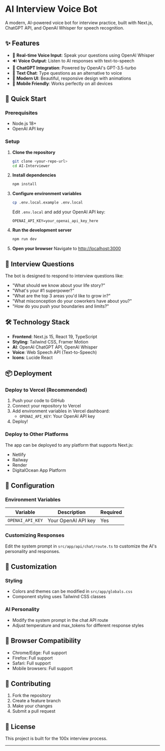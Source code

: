# AI Interview Voice Bot

A modern, AI-powered voice bot for interview practice, built with Next.js, ChatGPT API, and OpenAI Whisper for speech recognition.

## ✨ Features

- 🎤 **Real-time Voice Input**: Speak your questions using OpenAI Whisper
- 🔊 **Voice Output**: Listen to AI responses with text-to-speech
- 🤖 **ChatGPT Integration**: Powered by OpenAI's GPT-3.5-turbo
- 💬 **Text Chat**: Type questions as an alternative to voice
- 🎨 **Modern UI**: Beautiful, responsive design with animations
- 📱 **Mobile Friendly**: Works perfectly on all devices

## 🚀 Quick Start

### Prerequisites

- Node.js 18+
- OpenAI API key

### Setup

1. **Clone the repository**

   ```bash
   git clone <your-repo-url>
   cd AI-Interviewer
   ```

2. **Install dependencies**

   ```bash
   npm install
   ```

3. **Configure environment variables**

   ```bash
   cp .env.local.example .env.local
   ```

   Edit `.env.local` and add your OpenAI API key:

   ```
   OPENAI_API_KEY=your_openai_api_key_here
   ```

4. **Run the development server**

   ```bash
   npm run dev
   ```

5. **Open your browser**
   Navigate to [http://localhost:3000](http://localhost:3000)

## 🎯 Interview Questions

The bot is designed to respond to interview questions like:

- "What should we know about your life story?"
- "What's your #1 superpower?"
- "What are the top 3 areas you'd like to grow in?"
- "What misconception do your coworkers have about you?"
- "How do you push your boundaries and limits?"

## 🛠️ Technology Stack

- **Frontend**: Next.js 15, React 19, TypeScript
- **Styling**: Tailwind CSS, Framer Motion
- **AI**: OpenAI ChatGPT API, OpenAI Whisper
- **Voice**: Web Speech API (Text-to-Speech)
- **Icons**: Lucide React

## 📦 Deployment

### Deploy to Vercel (Recommended)

1. Push your code to GitHub
2. Connect your repository to Vercel
3. Add environment variables in Vercel dashboard:
   - `OPENAI_API_KEY`: Your OpenAI API key
4. Deploy!

### Deploy to Other Platforms

The app can be deployed to any platform that supports Next.js:

- Netlify
- Railway
- Render
- DigitalOcean App Platform

## 🔧 Configuration

### Environment Variables

| Variable         | Description         | Required |
| ---------------- | ------------------- | -------- |
| `OPENAI_API_KEY` | Your OpenAI API key | Yes      |

### Customizing Responses

Edit the system prompt in `src/app/api/chat/route.ts` to customize the AI's personality and responses.

## 🎨 Customization

### Styling

- Colors and themes can be modified in `src/app/globals.css`
- Component styling uses Tailwind CSS classes

### AI Personality

- Modify the system prompt in the chat API route
- Adjust temperature and max_tokens for different response styles

## 📱 Browser Compatibility

- Chrome/Edge: Full support
- Firefox: Full support
- Safari: Full support
- Mobile browsers: Full support

## 🤝 Contributing

1. Fork the repository
2. Create a feature branch
3. Make your changes
4. Submit a pull request

## 📄 License

This project is built for the 100x interview process.

---
